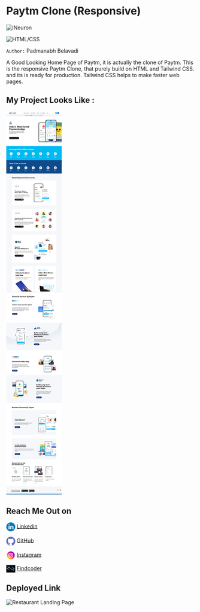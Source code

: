 # Paytm Clone (Responsive)

![iNeuron](https://img.shields.io/badge/Hitesh%20Choudhary-iNeuron-green)

![HTML/CSS](https://img.shields.io/badge/HTML-CSS-blue)

`Author:` Padmanabh Belavadi

A Good Looking Home Page of Paytm, it is actually the clone of Paytm. This is the responsive Paytm Clone, that purely build on HTML and Tailwind CSS. and its is ready for production. Tailwind CSS helps to make faster web pages.

## My Project Looks Like :

![](./screent-shot/screencapture-16.png)

## Reach Me Out on

<img align="center"  width="24px" src="./assets/readme_assets/linkedin.png" /> [Linkedin](https://www.linkedin.com/in/padmanabh-belavadi)


<img align="center"  width="24px" src="./assets/readme_assets/github.png" /> [GitHub](https://github.com/padmanabh-b)



<img align="center" width="24px" src="./assets/readme_assets/instagram.png" /> [Instagram](https://www.instagram.com/legend_padmanabh/)

<img align="center"  width="24px" src="./assets/readme_assets/findcoder.png" /> [Findcoder](https://www.findcoder.io/u/padmanabh_b)




## Deployed Link
![Restaurant Landing Page](https://resturent-homepage.netlify.app/)
